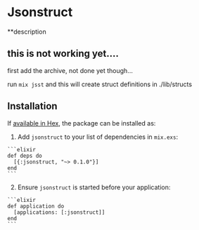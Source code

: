 # Jsonstruct

**description

## this is not working yet....

first add the archive, not done yet though...

run `mix jsst` and this will create struct definitions in ./lib/structs

## Installation

If [available in Hex](https://hex.pm/docs/publish), the package can be installed as:

  1. Add `jsonstruct` to your list of dependencies in `mix.exs`:

    ```elixir
    def deps do
      [{:jsonstruct, "~> 0.1.0"}]
    end
    ```

  2. Ensure `jsonstruct` is started before your application:

    ```elixir
    def application do
      [applications: [:jsonstruct]]
    end
    ```

